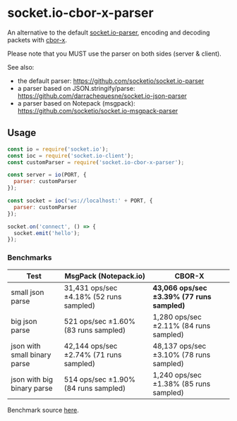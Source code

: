# socket.io-cbor-x-parser

An alternative to the default [socket.io-parser](https://github.com/socketio/socket.io-parser), encoding and decoding packets with [cbor-x](https://github.com/kriszyp/cbor-x).

Please note that you MUST use the parser on both sides (server & client).

See also:

- the default parser: https://github.com/socketio/socket.io-parser
- a parser based on JSON.stringify/parse: https://github.com/darrachequesne/socket.io-json-parser
- a parser based on Notepack (msgpack): https://github.com/socketio/socket.io-msgpack-parser

## Usage

```js
const io = require('socket.io');
const ioc = require('socket.io-client');
const customParser = require('socket.io-cbor-x-parser');

const server = io(PORT, {
  parser: customParser
});

const socket = ioc('ws://localhost:' + PORT, {
  parser: customParser
});

socket.on('connect', () => {
  socket.emit('hello');
});
```

### Benchmarks

| Test                          | MsgPack (Notepack.io)                   | CBOR-X                                  |
|-------------------------------| --------------------------------------- | --------------------------------------- |
| small json parse              | 31,431 ops/sec ±4.18% (52 runs sampled) | **43,066 ops/sec ±3.39% (77 runs sampled)** |
| big json parse                | 521 ops/sec ±1.60% (83 runs sampled)    | 1,280 ops/sec ±2.11% (84 runs sampled)  |
| json with small binary parse  | 42,144 ops/sec ±2.74% (71 runs sampled) | 48,137 ops/sec ±3.10% (78 runs sampled) |
| json with big binary parse    | 514 ops/sec ±1.90% (84 runs sampled)    | 1,240 ops/sec ±1.38% (85 runs sampled)  |


Benchmark source [here](https://github.com/intech/socket.io-cbor-x-parser/tree/master/bench).

